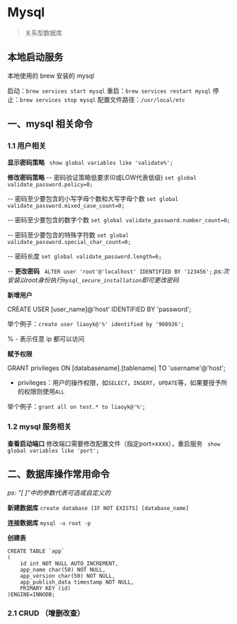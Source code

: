 # Mysql

> 关系型数据库

## 本地启动服务

本地使用的 brew 安装的 mysql

启动：`brew services start mysql`
重启：`brew services restart mysql`
停止：`brew services stop mysql`
配置文件路径：`/usr/local/etc`

## 一、mysql 相关命令

### 1.1 用户相关

**显示密码策略**
` show global variables like 'validate%';`

**修改密码策略**
-- 密码验证策略低要求(0或LOW代表低级) 
`set global validate_password.policy=0; `

-- 密码至少要包含的小写字母个数和大写字母个数 
`set global validate_password.mixed_case_count=0; `

-- 密码至少要包含的数字个数
`set global validate_password.number_count=0; `

 -- 密码至少要包含的特殊字符数 
`set global validate_password.special_char_count=0; `

 -- 密码长度 
`set global validate_password.length=6; `   

-- **更改密码**
` ALTER user 'root'@'localhost' IDENTIFIED BY '123456';`
*ps:次安装以root身份执行`mysql_secure_installation`即可更改密码*

**新增用户**

CREATE USER [user_name]@'host' IDENTIFIED BY 'password';

举个例子：`create user liaoyk@'%' identified by '960926';`

% - 表示任意 ip 都可以访问

**赋予权限**

GRANT privileges ON [databasename].[tablename] TO 'username'@'host';

- privileges：用户的操作权限，如`SELECT`，`INSERT`，`UPDATE`等，如果要授予所的权限则使用`ALL`

举个例子：`grant all on test.* to liaoyk@'%'`;

### 1.2 mysql 服务相关

**查看启动端口** 修改端口需要修改配置文件（指定port=xxxx），重启服务
` show global variables like 'port';`

## 二、数据库操作常用命令

*ps: "[ ]"中的参数代表可选或自定义的*

**新建数据库**
`create database [IF NOT EXISTS] [database_name]`

**连接数据库**
`mysql -u root -p`

**创建表**

```mysql
CREATE TABLE `app`
(
	id int NOT NULL AUTO_INCREMENT,
	app_name char(50) NOT NULL,
	app_version char(50) NOT NULL,
	app_publish_data timestamp NOT NULL,
	PRIMARY KEY (id)
)ENGINE=INNODB;
```



### 2.1 CRUD （增删改查）

